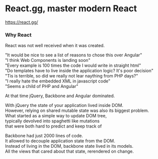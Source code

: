 React.gg, master modern React
=============================
https://react.gg/

### Why React
React was not well received when it was created.

"It would be nice to see a list of reasons to chose this over Angular"  
"I think Web Components is landing soon"  
"Every example is 100 times the code I would write in straight html"  
"Do templates have to live inside the application logic? It's poor decision"  
"Tis is terrible, so did we really not lear naything from PHP days?"  
"I really hate the embedded XML in javascript code"  
"Seems a child of PHP and Angular"

At that time jQuery, Backbone and Angular dominated.

With jQuery the state of your application lived inside DOM.  
However, relying on shared mutable state was also its biggest problem.  
What started as a simple way to update DOM tree,  
typically devolved into spaghetti like mutations  
that were both hard to predict and keep track of

Backbone had just 2000 lines of code.  
It allowed to decouple application state from the DOM.  
Instead of living in the DOM, backbone state lived in its models.  
All the views that cared about that state, rerendered on change.
